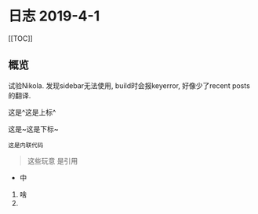 <!--
.. title: Diary for 2019-4-1
.. slug: diary-for-2019-4-1
.. date: 2019-04-01 23:51:01 UTC+08:00
.. tags: diary, 2019
.. category: diary
.. link: 
.. description: 
.. type: text
-->

# 日志 2019-4-1

[[TOC]]

## 概览

试验Nikola. 发现sidebar无法使用, build时会报keyerror, 好像少了recent posts的翻译. 

这是^这是上标^

这是~这是下标~

`这是内联代码`

> 这些玩意
> 是引用

- 中

1. 啥
2. 

